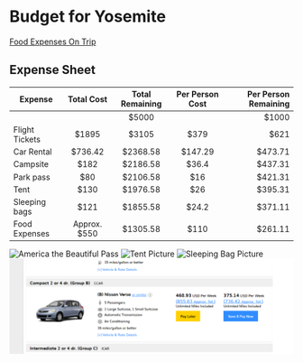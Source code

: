 # Budget for Yosemite

[Food Expenses On Trip](Food.md)

## Expense Sheet

| Expense         |    Total Cost    | Total Remaining | Per Person Cost | Per Person Remaining |
|-----------------|:----------------:|:---------------:|:---------------:|---------------------:|
|                 |                  | $5000           |                 | $1000                |
| Flight Tickets  | $1895            | $3105           | $379            | $621                 |
| Car Rental      | $736.42          | $2368.58        | $147.29         | $473.71              |
| Campsite        | $182             | $2186.58        | $36.4           | $437.31              |
| Park pass       | $80              | $2106.58        | $16             | $421.31              |
| Tent            | $130             | $1976.58        | $26             | $395.31              |
| Sleeping bags   | $121             | $1855.58        | $24.2           | $371.11              |
| Food Expenses   | Approx. $550     | $1305.58        | $110            | $261.11              |

![America the Beautiful Pass](https://github.com/danielking13/TripProjectSE/blob/feature/budget/americaTheBeautifulPass.PNG "America the Beautiful Pass")
![Tent Picture](https://github.com/danielking13/TripProjectSE/blob/feature/budget/TentPic.png)
![Sleeping Bag Picture](https://github.com/danielking13/TripProjectSE/blob/feature/budget/SleepingBag.png)
![Car Rental Picture](https://github.com/danielking13/TripProjectSE/blob/master/CarRental.PNG )
